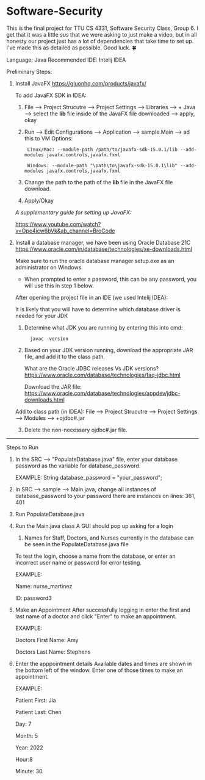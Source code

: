 # Software-Security

This is the final project for TTU CS 4331, Software Security Class, Group 6. 
I get that it was a little <i>sus</i> that we were asking to just make a video,
but in all honesty our project just has a lot of dependencies that take time to set up. 
I've made this as detailed as possible. Good luck. 🍀

Language: Java
Recommended IDE: Intelij IDEA 
 
Preliminary Steps:
  1. Install JavaFX
      https://gluonhq.com/products/javafx/
      
      To add JavaFX SDK in IDEA:
      1. File --> Project Strucutre --> Project Settings --> Libraries --> + Java --> select the <b>lib</b> file inside of the JavaFX file downloaded 
        --> apply, okay 
      
      2. Run --> Edit Configurations --> Application --> sample.Main --> ad this to VM Options:
      
              Linux/Mac: --module-path /path/to/javafx-sdk-15.0.1/lib --add-modules javafx.controls,javafx.fxml
          
              Windows: --module-path "\path\to\javafx-sdk-15.0.1\lib" --add-modules javafx.controls,javafx.fxml
       
       3. Change the path to the path of the <b> lib </b> file in the JavaFX file download.
       4. Apply/Okay
          
      <i>A supplementary guide for setting up JavaFX:</i>
      
      https://www.youtube.com/watch?v=Ope4icw6bVk&ab_channel=BroCode
      
  2. Install a database manager, we have been using Oracle Database 21C 
      https://www.oracle.com/in/database/technologies/xe-downloads.html
      
      Make sure to run the oracle database manager setup.exe as an administrator on Windows.
      - When prompted to enter a password, this can be any password, you will use
      this in step 1 below.
      
      After opening the project file in an IDE (we used Intelij IDEA):
      
      It is likely that you will have to determine which database driver is needed for your JDK
      1. Determine what JDK you are running by entering this into cmd: 
      
               javac -version 
           
      2. Based on your JDK version running, download the appropriate JAR file, and add it to the class path. 
      
          What are the Oracle JDBC releases Vs JDK versions?
          https://www.oracle.com/database/technologies/faq-jdbc.html
      
          Download the JAR file:
          https://www.oracle.com/database/technologies/appdev/jdbc-downloads.html
      
        Add to class path (in IDEA):
        File --> Project Strucutre --> Project Settings --> Modules --> +ojdbc#.jar
      
      3. Delete the non-necessary ojdbc#.jar file. 

--------------------------------------------------------------------------------
Steps to Run
  1. In the SRC --> "PopulateDatabase.java" file, enter your database password as the variable 
      for database_password. 
      
      EXAMPLE:
        String database_password = "your_password";
        
        
  2. In SRC --> sample --> Main.java, change all instances of database_password to your password 
     there are instances on lines: 
     361, 401
      
  3. Run PopulateDatabase.java 
  
  4. Run the Main.java class
       A GUI should pop up asking for a login
     1. Names for Staff, Doctors, and Nurses currently in the database can be seen in the PopulateDatabase.java file
     
     To test the login, choose a name from the database, or enter an incorrect user name or password for error testing. 
     
     EXAMPLE: 
     
      Name: nurse_martinez 
      
      ID: password3 
      
 3. Make an Appointment 
    After successfully logging in enter the first and last name of a doctor and click "Enter" to make an appointment.
    
    EXAMPLE: 
    
    Doctors First Name: Amy
    
    Doctors Last Name: Stephens
    
 4. Enter the apppointment details 
      Available dates and times are shown in the bottom left of the window. Enter one of those times to make an appointment. 
      
      EXAMPLE:
      
       Patient First: Jia
      
       Patient Last: Chen
      
       Day: 7
      
       Month: 5
      
       Year: 2022
      
       Hour:8 
      
       Minute: 30
     



